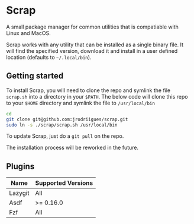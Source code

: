 # Scrap

A small package manager for common utilities that is compatiable with Linux and MacOS.

Scrap works with any utility that can be installed as a single binary file. It will find the specified version, download it and install in a user defined location (defaults to `~/.local/bin`).

## Getting started

To install Scrap, you will need to clone the repo and symlink the file `scrap.sh` into a directory in your `$PATH`.
The below code will clone this repo to your `$HOME` directory and symlink the file to `/usr/local/bin`

```bash
cd
git clone git@github.com:jrodriigues/scrap.git
sudo ln -s ./scrap/scrap.sh /usr/local/bin
```

To update Scrap, just do a `git pull` on the repo.

The installation process will be reworked in the future.

## Plugins

| Name    | Supported Versions  |
|---------|---------------------|
| Lazygit | All                 |
| Asdf    | >= 0.16.0           |
| Fzf     | All                 |